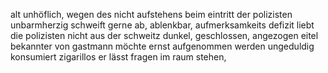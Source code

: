 
alt
unhöflich, wegen des nicht aufstehens beim eintritt der polizisten
unbarmherzig
schweift gerne ab, ablenkbar, aufmerksamkeits defizit
liebt die polizisten nicht
aus der schweitz
dunkel, geschlossen, angezogen
eitel
bekannter von gastmann
möchte ernst aufgenommen werden
ungeduldig
konsumiert zigarillos
er lässt fragen im raum stehen, 